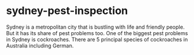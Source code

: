 sydney-pest-inspection
======================

Sydney is a metropolitan city that is bustling with life and friendly people. But it has its share of pest problems too. One of the biggest pest problems in Sydney is cockroaches. There are 5 principal species of cockroaches in Australia including German.